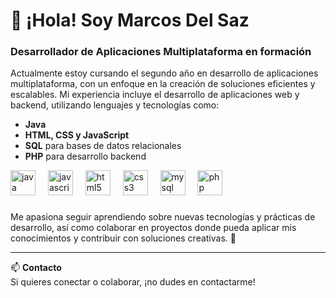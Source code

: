 # 👋 ¡Hola! Soy Marcos Del Saz

### Desarrollador de Aplicaciones Multiplataforma en formación

Actualmente estoy cursando el segundo año en desarrollo de aplicaciones multiplataforma, con un enfoque en la creación de soluciones eficientes y escalables. Mi experiencia incluye el desarrollo de aplicaciones web y backend, utilizando lenguajes y tecnologías como:

- **Java**
- **HTML, CSS y JavaScript**
- **SQL** para bases de datos relacionales
- **PHP** para desarrollo backend

<div align="left">
  <img src="https://cdn.jsdelivr.net/gh/devicons/devicon/icons/java/java-original.svg" height="40" alt="java logo"  />
  <img width="12" />
  <img src="https://cdn.jsdelivr.net/gh/devicons/devicon/icons/javascript/javascript-original.svg" height="40" alt="javascript logo"  />
  <img width="12" />
  <img src="https://cdn.jsdelivr.net/gh/devicons/devicon/icons/html5/html5-original.svg" height="40" alt="html5 logo"  />
  <img width="12" />
  <img src="https://cdn.jsdelivr.net/gh/devicons/devicon/icons/css3/css3-original.svg" height="40" alt="css3 logo"  />
  <img width="12" />
  <img src="https://cdn.jsdelivr.net/gh/devicons/devicon/icons/mysql/mysql-original.svg" height="40" alt="mysql logo"  />
  <img width="12" />
  <img src="https://cdn.jsdelivr.net/gh/devicons/devicon/icons/php/php-original.svg" height="40" alt="php logo"  />
</div>

###

Me apasiona seguir aprendiendo sobre nuevas tecnologías y prácticas de desarrollo, así como colaborar en proyectos donde pueda aplicar mis conocimientos y contribuir con soluciones creativas. 🚀

---

📫 **Contacto**  
Si quieres conectar o colaborar, ¡no dudes en contactarme!


